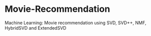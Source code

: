 # Movie-Recommendation
Machine Learning: Movie recommendation using SVD, SVD++, NMF, HybridSVD and ExtendedSVD
